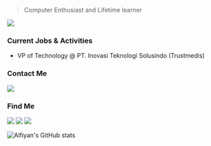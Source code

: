 > Computer Enthusiast and Lifetime learner

![](http://estruyf-github.azurewebsites.net/api/VisitorHit?user=alfiyansys&repo=alfiyansys&countColorcountColor)

### Current Jobs & Activities
- VP of Technology @ PT. Inovasi Teknologi Solusindo (Trustmedis)

### Contact Me
<a href="https://t.me/alfiyansys"><img src="https://img.shields.io/badge/-Telegram-0077B5?style=flat&logo=Telegram&logoColor=white"/></a>

### Find Me
<a href="https://www.linkedin.com/in/muhammad-alfiyan-syamsuddin-051998b5/"><img src="https://img.shields.io/badge/-LinkedIn-0077B5?style=flat&logo=Linkedin&logoColor=white"/></a>
<a href="https://www.facebook.com/alfiyansys/"><img src="https://img.shields.io/badge/-Facebook-0077B5?style=flat&logo=Facebook&logoColor=white"/></a>
<a href="https://www.twitter.com/alfiyansys/"><img src="https://img.shields.io/badge/-Twitter-0077B5?style=flat&logo=Twitter&logoColor=white"/></a>

![Alfiyan's GitHub stats](https://github-readme-stats.vercel.app/api?username=alfiyansys&include_all_commits=true&show_icons=true&title_color=fff&icon_color=79ff97&text_color=9f9f9f&bg_color=151515)
